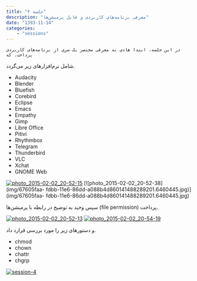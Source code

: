```yaml
---
title: "جلسه ۴"
description: "معرفی برنامه‌های کاربردی و فایل پرمیشن‌ها"
date: "1393-11-14"
categories:
    - "sessions"
---
```

    در این جلسه، ابتدا هادی به معرفی مختصر یک سری از برنامه‌های کاربردی پرداخت. که
شامل نرم‌افزارهای زیر می‌گردد.

  * Audacity
  * Blender
  * Bluefish
  * Corebird
  * Eclipse
  * Emacs
  * Empathy
  * Gimp
  * Libre Office
  * Pitivi
  * Rhythmbox
  * Telegram
  * Thunderbird
  * VLC
  * Xchat
  * GNOME Web

[![photo_2015-02-02_20-52-15](../../img/67605b04-fdbb-11e6-86dd-a088b4d860141488289201.645914.jpg)](img/67605b04-fdbb-11e6-86dd-a088b4d860141488289201.645914.jpg)
[![photo_2015-02-02_20-52-38](img/67605faa-
fdbb-11e6-86dd-a088b4d860141488289201.6460445.jpg)](img/67605faa-
fdbb-11e6-86dd-a088b4d860141488289201.6460445.jpg)

سپس وحید به توضیح در رابطه با پرمیشن‌ها (file permission) پرداخت.

[![photo_2015-02-02_20-52-13](../../img/6760640a-fdbb-11e6-86dd-a088b4d860141488289201.6461077.jpg)](img/6760640a-fdbb-11e6-86dd-a088b4d860141488289201.6461077.jpg)
[![photo_2015-02-02_20-54-19](../../img/67606626-fdbb-11e6-86dd-a088b4d860141488289201.6461582.jpg)](img/67606626-fdbb-11e6-86dd-a088b4d860141488289201.6461582.jpg)

و دستورهای زیر را مورد بررسی قرارد داد.

  * chmod
  * chown
  * chattr
  * chgrp

[![session-4](../../img/67606810-fdbb-11e6-86dd-a088b4d860141488289201.6462066.jpg)](img/67606810-fdbb-11e6-86dd-a088b4d860141488289201.6462066.jpg)
